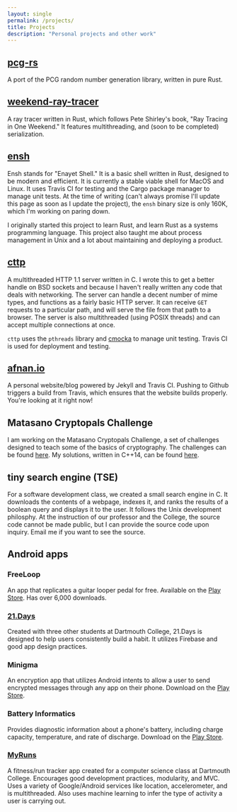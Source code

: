 ```yaml
---
layout: single
permalink: /projects/
title: Projects
description: "Personal projects and other work"
---
```


## [pcg-rs](https://github.com/afnanenayet/pcg-rs)

A port of the PCG random number generation library, written in pure Rust.

## [weekend-ray-tracer](https://github.com/afnanenayet/weekend-ray-tracer)

A ray tracer written in Rust, which follows Pete Shirley's book, "Ray Tracing
in One Weekend." It features multithreading, and (soon to be completed)
serialization.

## [ensh](https://github.com/afnanenayet/Enayet-Shell)

Ensh stands for "Enayet Shell." It is a basic shell written in Rust, designed
to be modern and efficient. It is currently a stable viable shell for MacOS and
Linux. It uses Travis CI for testing and the Cargo package manager to manage
unit tests. At the time of writing (can't always promise I'll update this page
as soon as I update the project), the `ensh` binary size is only 160K, which I'm
working on paring down.

I originally started this project to learn Rust, and learn Rust as a
systems programming language. This project also taught me about process
management in Unix and a lot about maintaining and deploying a product.

## [cttp](https://github.com/afnanenayet/cttp)

A multithreaded HTTP 1.1 server written in C. I wrote this to get a better handle
on BSD sockets and because I haven't really written any code that deals with
networking. The server can handle a decent number of mime types, and functions
as a fairly basic HTTP server. It can receive `GET` requests to a particular path,
and will serve the file from that path to a browser.  The server is also
multithreaded (using POSIX threads) and can accept multiple connections at
once.

`cttp` uses the `pthreads` library and [cmocka](http://cmocka.org)
to manage unit testing. Travis CI is used for deployment and testing.

## [afnan.io](http://afnan.io)

A personal website/blog powered by Jekyll and Travis CI. Pushing to
Github triggers a build from Travis, which ensures that the website
builds properly. You're looking at it right now!

## Matasano Cryptopals Challenge

I am working on the Matasano Cryptopals Challenge, a set of challenges designed
to teach some of the basics of cryptography. The challenges can be found
[here](https://cryptopals.com). My solutions, written in C++14, can be found
[here](https://github.com/afnanenayet/Cryptopals_Challenge).

## tiny search engine (TSE)

For a software development class, we created a small search engine in C.
It downloads the contents of a webpage, indexes it, and ranks the results
of a boolean query and displays it to the user. It follows the Unix development
philosphy. At the instruction of our professor and the College, the source code
cannot be made public, but I can provide the source code upon inquiry.
Email me if you want to see the source.

## Android apps

### FreeLoop

An app that replicates a guitar looper pedal for free. Available on
the [Play Store](https://play.google.com/store/apps/details?id=com.enayet.loopr).
Has over 6,000 downloads.

### [21.Days](https://github.com/afnanenayet/21.Days)

Created with three other students at Dartmouth College, 21.Days is designed
to help users consistently build a habit. It utilizes Firebase and good app
design practices.

### Minigma

An encryption app that utilizes Android intents to allow a user to send encrypted
messages through any app on their phone. Download on the
[Play Store](https://play.google.com/store/apps/details?id=com.enayet.minigma).

### Battery Informatics

Provides diagnostic information about a phone's battery, including charge
capacity, temperature, and rate of discharge. Download on the
[Play Store](https://play.google.com/store/apps/details?id=com.enayet.powinfo).

### [MyRuns](https://github.com/afnanenayet/MyRuns6)

A fitness/run tracker app created for a computer science class at Dartmouth College.
Encourages good development practices, modularity, and MVC. Uses a variety of
Google/Android services like location, accelerometer, and is multithreaded.
Also uses machine learning to infer the type of activity a user is carrying out.
